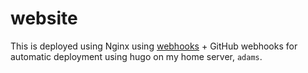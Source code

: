 # website

This is deployed using Nginx using
[webhooks](https://github.com/adnanh/webhook) + GitHub webhooks for automatic
deployment using hugo on my home server, `adams`.
